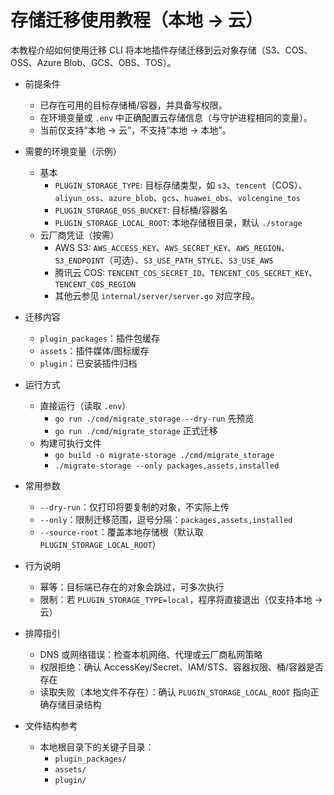 # 存储迁移使用教程（本地 → 云）

本教程介绍如何使用迁移 CLI 将本地插件存储迁移到云对象存储（S3、COS、OSS、Azure Blob、GCS、OBS、TOS）。

- 前提条件
  - 已存在可用的目标存储桶/容器，并具备写权限。
  - 在环境变量或 `.env` 中正确配置云存储信息（与守护进程相同的变量）。
  - 当前仅支持“本地 → 云”，不支持“本地 → 本地”。

- 需要的环境变量（示例）
  - 基本
    - `PLUGIN_STORAGE_TYPE`: 目标存储类型，如 `s3`、`tencent`（COS）、`aliyun_oss`、`azure_blob`、`gcs`、`huawei_obs`、`volcengine_tos`
    - `PLUGIN_STORAGE_OSS_BUCKET`: 目标桶/容器名
    - `PLUGIN_STORAGE_LOCAL_ROOT`: 本地存储根目录，默认 `./storage`
  - 云厂商凭证（按需）
    - AWS S3: `AWS_ACCESS_KEY`、`AWS_SECRET_KEY`、`AWS_REGION`、`S3_ENDPOINT`（可选）、`S3_USE_PATH_STYLE`、`S3_USE_AWS`
    - 腾讯云 COS: `TENCENT_COS_SECRET_ID`、`TENCENT_COS_SECRET_KEY`、`TENCENT_COS_REGION`
    - 其他云参见 `internal/server/server.go` 对应字段。

- 迁移内容
  - `plugin_packages`：插件包缓存
  - `assets`：插件媒体/图标缓存
  - `plugin`：已安装插件归档

- 运行方式
  - 直接运行（读取 `.env`）
    - `go run ./cmd/migrate_storage --dry-run` 先预览
    - `go run ./cmd/migrate_storage` 正式迁移
  - 构建可执行文件
    - `go build -o migrate-storage ./cmd/migrate_storage`
    - `./migrate-storage --only packages,assets,installed`

- 常用参数
  - `--dry-run`：仅打印将要复制的对象，不实际上传
  - `--only`：限制迁移范围，逗号分隔：`packages,assets,installed`
  - `--source-root`：覆盖本地存储根（默认取 `PLUGIN_STORAGE_LOCAL_ROOT`）

- 行为说明
  - 幂等：目标端已存在的对象会跳过，可多次执行
  - 限制：若 `PLUGIN_STORAGE_TYPE=local`，程序将直接退出（仅支持本地 → 云）

- 排障指引
  - DNS 或网络错误：检查本机网络、代理或云厂商私网策略
  - 权限拒绝：确认 AccessKey/Secret、IAM/STS、容器权限、桶/容器是否存在
  - 读取失败（本地文件不存在）：确认 `PLUGIN_STORAGE_LOCAL_ROOT` 指向正确存储目录结构

- 文件结构参考
  - 本地根目录下的关键子目录：
    - `plugin_packages/`
    - `assets/`
    - `plugin/`

